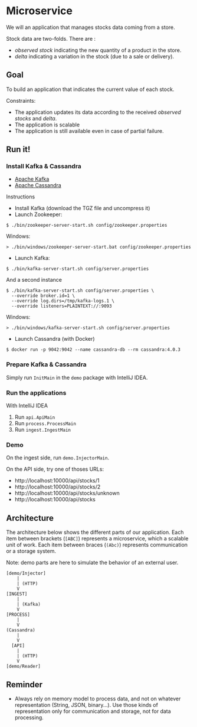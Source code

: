 # Microservice

We will an application that manages stocks data coming from a store.

Stock data are two-folds. There are :
* _observed stock_ indicating the new quantity of a product in the
  store.
* _delta_ indicating a variation in the stock (due to a sale or
  delivery).

## Goal

To build an application that indicates the current value of each stock.

Constraints:
* The application updates its data according to the received
  _observed stocks_ and _delta_.
* The application is scalable
* The application is still available even in case of partial failure.

## Run it!

### Install Kafka & Cassandra

* [Apache Kafka](https://kafka.apache.org/)
* [Apache Cassandra](https://cassandra.apache.org/_/index.html)

Instructions
* Install Kafka (download the TGZ file and uncompress it)
* Launch Zookeeper:
```shell
$ ./bin/zookeeper-server-start.sh config/zookeeper.properties
```

Windows:
```shell
> ./bin/windows/zookeeper-server-start.bat config/zookeeper.properties
```

* Launch Kafka:
```shell
$ ./bin/kafka-server-start.sh config/server.properties
```
And a second instance
```shell
$ ./bin/kafka-server-start.sh config/server.properties \
  --override broker.id=1 \
  --override log.dirs=/tmp/kafka-logs.1 \
  --override listeners=PLAINTEXT://:9093
```

Windows:
```shell
> ./bin/windows/kafka-server-start.sh config/server.properties
```

* Launch Cassandra (with Docker)
```shell
$ docker run -p 9042:9042 --name cassandra-db --rm cassandra:4.0.3
```

### Prepare Kafka & Cassandra

Simply run `InitMain` in the `demo` package with IntelliJ IDEA.

### Run the applications

With IntelliJ IDEA

1. Run `api.ApiMain`
1. Run `process.ProcessMain`
1. Run `ingest.IngestMain`

### Demo

On the ingest side, run `demo.InjectorMain`.

On the API side, try one of thoses URLs:

* http://localhost:10000/api/stocks/1
* http://localhost:10000/api/stocks/2
* http://localhost:10000/api/stocks/unknown
* http://localhost:10000/api/stocks

## Architecture

The architecture below shows the different parts of our application.
Each item between brackets (`[ABC]`) represents a microservice, which a
scalable unit of work. Each item between braces (`(Abc)`) represents
communication or a storage system.

Note: demo parts are here to simulate the behavior of an external user.

```
[demo/Injector]
    |
    | (HTTP)
    V
[INGEST]
    |
    | (Kafka)
    V
[PROCESS]
    |
    V
(Cassandra)
    |
    V
  [API]
    |
    | (HTTP)
    V
[demo/Reader]
```

## Reminder

* Always rely on memory model to process data, and not on whatever
  representation (String, JSON, binary...). Use those kinds of
  representation only for communication and storage, not for data
  processing.
